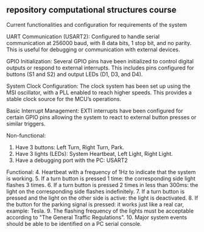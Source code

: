 ## repository computational structures course

Current functionalities and configuration for requirements of the system

UART Communication (USART2): Configured to handle serial communication at 256000 baud, with 8 data bits, 1 stop bit, and no parity.
This is useful for debugging or communication with external devices.

GPIO Initialization: Several GPIO pins have been initialized to control digital outputs or respond to external interrupts.
This includes pins configured for buttons (S1 and S2) and output LEDs (D1, D3, and D4).

System Clock Configuration: The clock system has been set up using the MSI oscillator, with a PLL enabled to reach higher speeds.
This provides a stable clock source for the MCU’s operations.

Basic Interrupt Management: EXTI interrupts have been configured for certain GPIO pins
allowing the system to react to external button presses or similar triggers.

Non-functional:

1. Have 3 buttons: Left Turn, Right Turn, Park.
2. Have 3 lights (LEDs): System Heartbeat, Left Light, Right Light.
3. Have a debugging port with the PC: USART2

Functional: 4. Heartbeat with a frequency of 1Hz to indicate that the system is working. 5. If a turn button is pressed 1 time: the corresponding side light flashes 3 times. 6. If a turn button is pressed 2 times in less than 300ms: the light on the corresponding side flashes indefinitely. 7. If a turn button is pressed and the light on the other side is active: the light is deactivated. 8. If the button for the parking signal is pressed: it works just like a real car, example: Tesla. 9. The flashing frequency of the lights must be acceptable according to "The General Traffic Regulations". 10. Major system events should be able to be identified on a PC serial console.
